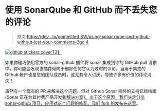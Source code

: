# 使用 SonarQube 和 GitHub 而不丢失您的评论

> 原文:[https://dev . to/committed SW/using-sonar qube-and-github-without-lost-your-comments-2go 4](https://dev.to/committedsw/using-sonarqube-and-github-without-losing-your-comments-2go4)

[![github stickers cover](../Images/028a6bbc447164f6c0bd73278a480f78.png)T2】](///static/github-stickers-cover-0282251214cc1183d9920d1b0d567d70-e17b4.jpg)

如果你碰巧使用官方的 sonar-github 插件将 sonar 集成到你的 GitHub pull 请求中，你可能会发现该插件倾向于删除任何它认为过时的评论。当用于集成的 Github 帐户也是您的团队成员时，这尤其令人讨厌，导致许多有价值的评论消失！

虽然有一个现有的 PR 来解决这个问题，但对 Github Sonar 插件的支持已经枯竭(Sonar 正在为其付费产品开发[新解决方案)。出于这个原因，我们决定分叉 sonar-github 项目，应用对这个问题的修复。](https://github.com/SonarSource/sonar-github/pull/30#issuecomment-349640582)[我们 fork 的发布在这里](https://github.com/commitd/sonar-github/releases)。